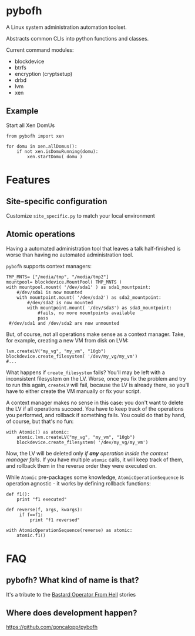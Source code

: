pybofh
======

A Linux system administration automation toolset.

Abstracts common CLIs into python functions and classes.

Current command modules:
 - blockdevice
 - btrfs
 - encryption (cryptsetup)
 - drbd
 - lvm
 - xen

Example
-------

Start all Xen DomUs

    from pybofh import xen

    for domu in xen.allDomus():
        if not xen.isDomuRunning(domu):
            xen.startDomu( domu )


Features
========

Site-specific configuration
---------------------------

Customize `site_specific.py` to match your local environment

Atomic operations
-----------------

Having a automated administration tool that leaves a talk half-finished is worse than having no automated administration tool.

`pybofh` supports context managers:


    TMP_MNTS= ["/media/tmp", "/media/tmp2"]
    mountpool= blockdevice.MountPool( TMP_MNTS )
    with mountpool.mount( '/dev/sda1' ) as sda1_mountpoint:
        #/dev/sda1 is now mounted
        with mountpoint.mount( '/dev/sda2') as sda2_mountpoint:
            #/dev/sda2 is now mounted
            with mountpoint.mount( '/dev/sda3') as sda3_mountpoint:
                #fails, no more mountpoints available
                pass
     #/dev/sda1 and /dev/sda2 are now unmounted
     
But, of course, not all operations make sense as a context manager. Take, for example, creating a new VM from disk on LVM:

    lvm.createLV("my_vg", "my_vm", "10gb")
    blockdevice.create_filesystem( '/dev/my_vg/my_vm')
    #...

What happens if `create_filesystem` fails? You'll may be left with a inconsistent filesystem on the LV. Worse, once you fix the problem and try to run this again, `createLV` will fail, because the LV is already there, so you'll have to either create the VM manually or fix your script.

A context manager makes no sense in this case: you don't want to delete the LV if all operations succeed. You have to keep track of the operations you performed, and rollback if something fails. You could do that by hand, of course, but that's no fun:

    with Atomic() as atomic:
        atomic.lvm.createLV("my_vg", "my_vm", "10gb")
        blockdevice.create_filesystem( '/dev/my_vg/my_vm')

Now, the LV will be deleted only *if **any** operation inside the context manager fails*. If you have multiple `atomic` calls, it will keep track of them, and rollback them in the reverse order they were executed on. 

While `Atomic` pre-packages some knowledge, `AtomicOperationSequence` is operation agnostic - it works by defining rollback functions:

    def f1():
        print "f1 executed"
    
    def reverse(f, args, kwargs):
         if f==f1:
             print "f1 reversed"
    
    with AtomicOperationSequence(reverse) as atomic:
        atomic.f1()

FAQ
===

pybofh? What kind of name is that?
----------------------------------
It's a tribute to the [Bastard Operator From Hell](http://en.wikipedia.org/wiki/Bastard_Operator_From_Hell) stories

Where does development happen?
------------------------------
https://github.com/goncalopp/pybofh
